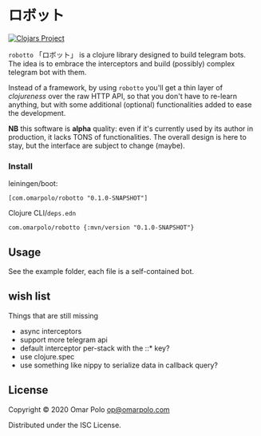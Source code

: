 # ロボット

[![Clojars Project](https://img.shields.io/clojars/v/com.omarpolo/robotto.svg)](https://clojars.org/com.omarpolo/robotto)

`robotto` 「ロボット」 is a clojure library designed to build telegram
bots.  The idea is to embrace the interceptors and build (possibly)
complex telegram bot with them.

Instead of a framework, by using `robotto` you'll get a thin layer of
*clojureness* over the raw HTTP API, so that you don't have to
re-learn anything, but with some additional (optional) functionalities
added to ease the development.

**NB** this software is **alpha** quality: even if it's currently used
by its author in production, it lacks TONS of functionalities.  The
overall design is here to stay, but the interface are subject to
change (maybe).

### Install

leiningen/boot:

	[com.omarpolo/robotto "0.1.0-SNAPSHOT"]

Clojure CLI/`deps.edn`

	com.omarpolo/robotto {:mvn/version "0.1.0-SNAPSHOT"}

## Usage

See the example folder, each file is a self-contained bot.

## wish list

Things that are still missing

 - async interceptors
 - support more telegram api
 - default interceptor per-stack with the ::* key?
 - use clojure.spec
 - use something like nippy to serialize data in callback query?

## License

Copyright © 2020 Omar Polo <op@omarpolo.com>

Distributed under the ISC License.
